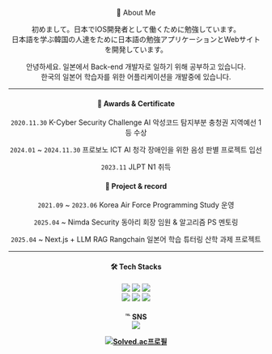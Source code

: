<div align="center"><p>💬 About Me </p>
<p>初めまして。日本でIOS開発者として働くために勉強しています。<br>
日本語を学ぶ韓国の人達をために日本語の勉強アプリケーションとWebサイトを開発しています。</p>
<p>안녕하세요. 일본에서 Back-end 개발자로 일하기 위해 공부하고 있습니다. <br>
한국의 일본어 학습자를 위한 어플리케이션을 개발중에 있습니다.</p>

  
---

  
<p> 

<h4> 🥇 Awards & Certificate </h4>
  
`2020.11.30` K-Cyber Security Challenge AI 악성코드 탐지부분 충청권 지역예선 1등 수상<br>

`2024.01` ~ `2024.11.30` 프로보노 ICT AI 청각 장애인을 위한 음성 판별 프로젝트 입선<br>

`2023.11` JLPT N1 취득<br>

<h4> 📁 Project & record </h4>

`2021.09` ~ `2023.06` Korea Air Force Programming Study 운영<br>

`2025.04` ~ Nimda Security 동아리 회장 임원 & 알고리즘 PS 멘토링<br>

`2025.04` ~ Next.js + LLM RAG Rangchain 일본어 학습 튜터링 산학 과제 프로젝트</p>

---  
<div align="center"><h4>🛠️ Tech Stacks</h4>
<img src="https://img.shields.io/badge/java-007396?style=flat&logo=java&logoColor=white"> 
<img src="https://img.shields.io/badge/c++-00599C?style=flat&logo=c%2B%2B&logoColor=white"> 
<img src="https://img.shields.io/badge/dart-0175C2?style=flat&logo=dart&logoColor=white"><br>
<img src="https://img.shields.io/badge/spring-6DB33F?style=flat&logo=spring&logoColor=white">
<img src="https://img.shields.io/badge/flutter-02569B?style=flat&logo=flutter&logoColor=white">
<img src="https://img.shields.io/badge/nextjs-000000?style=flat&logo=next.js&logoColor=white">
  
<h4>℡ SNS</4><br>
<a href="https://novlog.tistory.com/"><img src="https://img.shields.io/badge/Tistory-000000?style=flat-square&logo=tistory&logoColor=white"/></a>
  
[![Solved.ac프로필](http://mazassumnida.wtf/api/mini/generate_badge?boj=nov2pro)](https://solved.ac/nov2pro)

</div>

